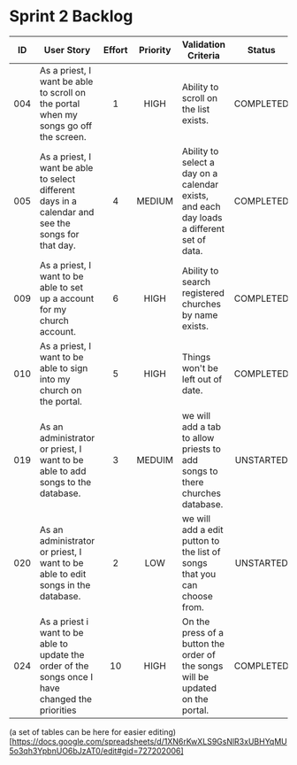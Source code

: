 # Sprint 2 Backlog
| ID |User Story|Effort|Priority|Validation Criteria|Status| Completed by |
|:---:|---|:---:|:---:|---|:---:|:---:|
|004|As a priest, I want be able to scroll on the portal when my songs go off the screen.|1|HIGH|Ability to scroll on the list exists.|COMPLETED|Callum|
|005|As a priest, I want be able to select different days in a calendar and see the songs for that day.|4|MEDIUM|Ability to select a day on a calendar exists, and each day loads a different set of data.|COMPLETED|Callum|
|009|As a priest, I want to be able to set up a account for my church account.|6|HIGH|Ability to search registered churches by name exists.|COMPLETED|Adrian|
|010|As a priest, I want to be able to sign into my church on the portal.|5|HIGH|Things won't be left out of date.|COMPLETED|Callum|
|019|As an administrator or priest, I want to be able to add songs to the database.|3|MEDUIM|we will add a tab to allow priests to add songs to there churches database.|UNSTARTED|???|
|020|As an administrator or priest, I want to be able to edit songs in the database.|2|LOW|we will add a edit putton to the list of songs that you can choose from.|UNSTARTED|???|
|024|As a priest i want to be able to update the order of the songs once I have changed the priorities|10|HIGH|On the press of a button the order of the songs will be updated on the portal.|COMPLETED|Callum|

(a set of tables can be here for easier editing)[https://docs.google.com/spreadsheets/d/1XN6rKwXLS9GsNlR3xUBHYqMU5o3qh3YpbnUO6bJzAT0/edit#gid=727202006]
